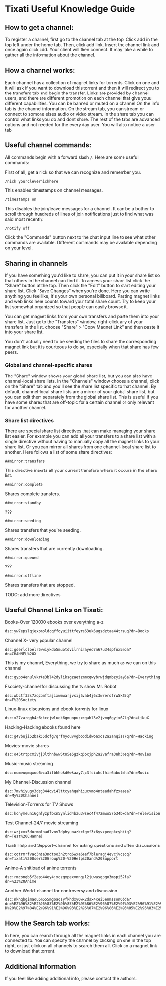 # Tixati Useful Knowledge Guide

## How to get a channel:

To register a channel, first go to the channel tab at the top.  Click add in the top left under the home tab.
Then, click add link.  Insert the channel link and once again click add.  Your client will then connect.
It may take a while to gather all the information about the channel.



## How a channel works:

Each channel has a collection of magnet links for torrents.  Click on one and it will ask if you want to download this torrent and then it will redirect you to the transfers tab and begin the transfer.
Links are provided by channel users, and there are different promotion on each channel that give youu different capabilities.  You can be banned or muted on a channel
On the info tab is the channel information.  On the stream tab, you can stream or connect to somone elses audio or video stream.  In the share tab you can control what links you do and dont share.
The rest of the tabs are advanced options and not needed for the every day user.
You will also notice a user tab



## Useful channel commands:

All commands begin with a forward slash `/`. Here are some useful commands:

First of all, get a nick so that we can recognize and remember you.
```
/nick yourclevernickhere
```

This enables timestamps on channel messages.
```
/timestamps on
```

This disables the join/leave messages for a channel. It can be a bother to scroll through hundreds of lines of join notifications just to find what was said most recently.
```
/notify off
```

Click the "Commands" button next to the chat input line to see what other commands are available. Different commands may be available depending on your level.



## Sharing in channels

If you have something you'd like to share, you can put it in your share list so that others in the channel can find it. To access your share list click the "Share" button at the top. Then click the "Edit" button to start editing your share list. Click "Save Changes" when you're done. Here you can write anything you feel like, it's your own personal billboard. Pasting magnet links and web links here counts toward your total share count. Try to keep your list somewhat organized so that people can easily browse it.

You can get magnet links from your own transfers and paste them into your share list. Just go to the "Transfers" window, right-click any of your transfers in the list, choose "Share" > "Copy Magnet Link" and then paste it into your share list.

You don't actually need to be seeding the files to share the corresponding magnet link but it is courteous to do so, especially when that share has few peers.

### Global and channel-specific shares

The "Share" window shows your global share list, but you can also have channel-local share lists. In the "Channels" window choose a channel, click on the "Share" tab and you'll see the share list specific to that channel. By default, channel-local share lists are a mirror of your global share list, but you can edit them separately from the global share list. This is useful if you have some shares that are off-topic for a certain channel or only relevant for another channel.

### Share list directives

There are special share list directives that can make managing your share list easier. For example you can add all your transfers to a share list with a single directive without having to manually copy all the magnet links to your share list. Or you can mirror all shares from one channel-local share list to another. Here follows a list of some share directives:

```
##mirror:transfers
```
This directive inserts all your current transfers where it occurs in the share list.

```
##mirror:complete
```
Shares complete transfers.

```
##mirror:standby
```
???

```
##mirror:seeding
```
Shares transfers that you're seeding.

```
##mirror:downloading
```
Shares transfers that are currently downloading.

```
##mirror:queued
```
???

```
##mirror:offline
```
Shares transfers that are stopped.

TODO: add more directives



## Useful Channel Links on Tixati:

Books-Over 120000 ebooks over everything a-z
```
dsc:yw7epslqjexomoldcqffoyuiittfeyra63uk6ugsdztaa44trzuq?dn=Books
```

Channel X- very popular channel
```
dsc:gderlcloelr5wwiykdo5muotdvilrnirayed7n67u34spfnx5moa?dn=CHANNEL%20X
```

This is my channel, Everything, we try to share as much as we can on this channel
```
dsc:gypo4enulvkr4e3bl42dyliksgzaetzmmxqwybrwjdqmbzyiay6a?dn=Everything
```

Fsociety-channel for discussing the tv show Mr. Robot
```
dsc:wbctf33s7zqzpmftajixwmwarjvsij5vab4j6c3wrerofrw5kf5q?dn=F%20Society
```

Linux-linux discusions and ebook torrents for linux
```
dsc:x27zarqgh4c6zkccjwluek6gmuopuzxrgahl3v2jvmq6gyix67lq?dn=LiNuX
```

Hacking-Hacking ebooks found here
```
dsc:g4vbuji52bak35dcfg7qrfmyouvvgbopdidwoaxos2a2anqise7q?dn=Hacking
```

Movies-movie shares
```
dsc:o45trtpcmivjj3lthnbww5tn5e5gzkq3oxjph2a2vafra3nh3ceq?dn=Movies
```

Music-music streaming
```
dsc:numeuqmqxoo6wca3ifbhhokd6wkaay7qc3fsiuhcfhir6abutmha?dn=Music
```

My Channel-Discussion channel
```
dsc:7mvhiyugy3dsg344qvi4lttcyahqahiqucvmo4nteadahfzxaaea?dn=My%20Channel
```

Television-Torrents for TV Shows
```
dsc:kcnymeuni6gnfyzpfbxn5ynlid4bzu3wsec4f472mwo57b34bxda?dn=Television
```

Test Channel-24/7 movie streaming
```
dsc:wzjxxx5durmofnad7vov7dphyunazkcfgmf3x6yvxpeopkcyhiiq?dn=Test%20CHannel
```

Tixati Help and Support-channel for asking questions and often discussions
```
dsc:cqtrmrfvac3nta3ndtoo3n2trq6wxa6aef7bleragj4evcjvcscq?dn=Tixati%20User%20Group%20-%20Help%20and%20Support
```

Anime-A shitload of anime torrents
```
dsc:rmcongb5f2epb44ey4jxczqxpexvnngsl2juwasgpgo3mspi57fa?dn=%23%20Anime
```

Another World-channel for controversy and discussion
```
dsc:nkhqbgimaou5m655mgoaqsyfkhdxy6wk2dsx4xei5enmsson6bda?dn=%E2%96%82%E2%96%83%E2%96%85%E2%96%86%E2%96%87%E2%96%93%E2%96%91%E2%96%BA%20ANOTHER%20WORL
D%20%E2%97%84%E2%96%91%E2%96%93%E2%96%87%E2%96%86%E2%96%85%E2%96%83%E2%96%82
```



## How the Search tab works:

In here, you can search through all the magnet links in each channel you are connected to.  You can specify the channel by clicking on one in the top right, or just click on all channels to search them all.  Click on a magnet link to download that torrent.



## Additional Information
If you feel like adding additional info, please contact the authors.
